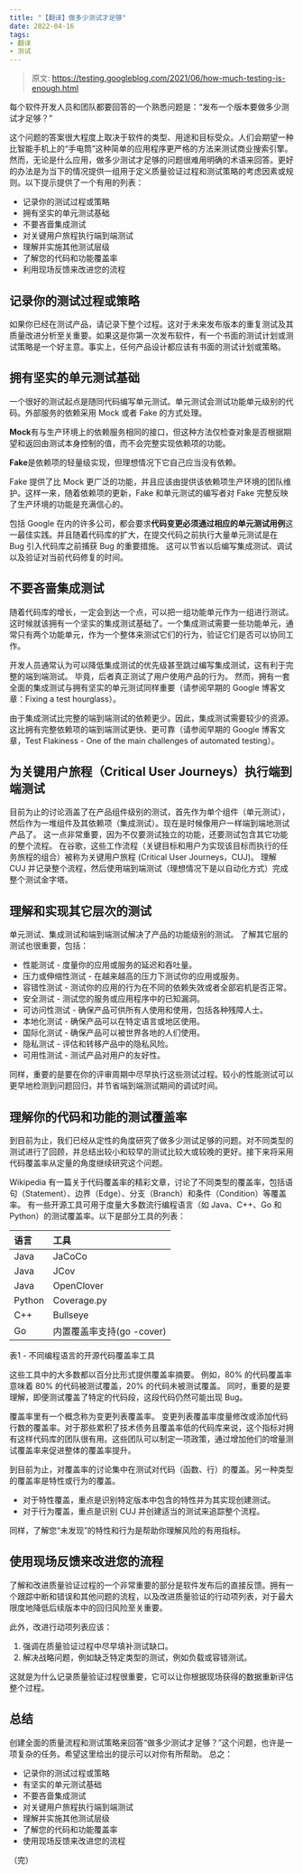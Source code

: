```yaml
---
title: "【翻译】做多少测试才足够"
date: 2022-04-16
tags:
- 翻译
- 测试
---
```


> 原文: <https://testing.googleblog.com/2021/06/how-much-testing-is-enough.html>

每个软件开发人员和团队都要回答的一个熟悉问题是：“发布一个版本要做多少测试才足够？”

这个问题的答案很大程度上取决于软件的类型、用途和目标受众。人们会期望一种比智能手机上的“手电筒”这种简单的应用程序更严格的方法来测试商业搜索引擎。然而，无论是什么应用，做多少测试才足够的问题很难用明确的术语来回答。更好的办法是为当下的情况提供一组用于定义质量验证过程和测试策略的考虑因素或规则。以下提示提供了一个有用的列表：

- 记录你的测试过程或策略
- 拥有坚实的单元测试基础
- 不要吝啬集成测试
- 对关键用户旅程执行端到端测试
- 理解并实施其他测试层级
- 了解您的代码和功能覆盖率
- 利用现场反馈来改进您的流程

## 记录你的测试过程或策略

如果你已经在测试产品，请记录下整个过程。这对于未来发布版本的重复测试及其质量改进分析至关重要。如果这是你第一次发布软件，有一个书面的测试计划或测试策略是一个好主意。事实上，任何产品设计都应该有书面的测试计划或策略。

## 拥有坚实的单元测试基础

一个很好的测试起点是随同代码编写单元测试。单元测试会测试功能单元级别的代码。外部服务的依赖采用 Mock 或者 Fake 的方式处理。

**Mock**有与生产环境上的依赖服务相同的接口，但这种方法仅检查对象是否根据期望和返回由测试本身控制的值，而不会完整实现依赖项的功能。

**Fake**是依赖项的轻量级实现，但理想情况下它自己应当没有依赖。

Fake 提供了比 Mock 更广泛的功能，并且应该由提供该依赖项生产环境的团队维护。这样一来，随着依赖项的更新，Fake 和单元测试的编写者对 Fake 完整反映了生产环境的功能是充满信心的。

包括 Google 在内的许多公司，都会要求**代码变更必须通过相应的单元测试用例**这一最佳实践。并且随着代码库的扩大，在提交代码之前执行大量单元测试是在 Bug 引入代码库之前捕获 Bug 的重要措施。 这可以节省以后编写集成测试、调试以及验证对当前代码修复的时间。

## 不要吝啬集成测试

随着代码库的增长，一定会到达一个点，可以把一组功能单元作为一组进行测试。这时候就该拥有一个坚实的集成测试基础了。一个集成测试需要一些功能单元，通常只有两个功能单元，作为一个整体来测试它们的行为，验证它们是否可以协同工作。

开发人员通常认为可以降低集成测试的优先级甚至跳过编写集成测试，这有利于完整的端到端测试。 毕竟，后者真正测试了用户使用产品的行为。 然而，拥有一套全面的集成测试与拥有坚实的单元测试同样重要（请参阅早期的 Google 博客文章：Fixing a test hourglass）。

由于集成测试比完整的端到端测试的依赖更少。因此，集成测试需要较少的资源。这比拥有完整依赖项的端到端测试更快、更可靠（请参阅早期的 Google 博客文章，Test Flakiness - One of the main challenges of automated testing）。

## 为关键用户旅程（Critical User Journeys）执行端到端测试

目前为止的讨论涵盖了在产品组件级别的测试，首先作为单个组件（单元测试），然后作为一堆组件及其依赖项（集成测试）。现在是时候像用户一样端到端地测试产品了。 这一点非常重要，因为不仅要测试独立的功能，还要测试包含其它功能的整个流程。 在谷歌，这些工作流程（关键目标和用户为实现该目标而执行的任务旅程的组合）被称为关键用户旅程 (Critical User Journeys，CUJ)。 理解 CUJ 并记录整个流程，然后使用端到端测试（理想情况下是以自动化方式）完成整个测试金字塔。

## 理解和实现其它层次的测试

单元测试、集成测试和端到端测试解决了产品的功能级别的测试。 了解其它层的测试也很重要，包括：

- 性能测试 - 度量你的应用或服务的延迟和吞吐量。
- 压力或伸缩性测试 - 在越来越高的压力下测试你的应用或服务。
- 容错性测试 - 测试你的应用的行为在不同的依赖失效或者全部宕机是否正常。
- 安全测试 - 测试您的服务或应用程序中的已知漏洞。
- 可访问性测试 - 确保产品可供所有人使用和使用，包括各种残障人士。
- 本地化测试 - 确保产品可以在特定语言或地区使用。
- 国际化测试 - 确保产品可以被世界各地的人们使用。
- 隐私测试 - 评估和转移产品中的隐私风险。
- 可用性测试 - 测试产品对用户的友好性。

同样，重要的是要在你的评审周期中尽早执行这些测试过程。较小的性能测试可以更早地检测到问题回归，并节省端到端测试期间的调试时间。

## 理解你的代码和功能的测试覆盖率

到目前为止，我们已经从定性的角度研究了做多少测试足够的问题。对不同类型的测试进行了回顾，并总结出较小和较早的测试比较大或较晚的更好。接下来将采用代码覆盖率从定量的角度继续研究这个问题。

Wikipedia 有一篇关于代码覆盖率的精彩文章，讨论了不同类型的覆盖率，包括语句（Statement）、边界（Edge）、分支（Branch）和条件（Condition）等覆盖率。 有一些开源工具可用于度量大多数流行编程语言（如 Java、C++、Go 和 Python）的测试覆盖率。以下是部分工具的列表：

| 语言   | 工具                      |
| :----- | :------------------------ |
| Java   | JaCoCo                    |
| Java   | JCov                      |
| Java   | OpenClover                |
| Python | Coverage.py               |
| C++    | Bullseye                  |
| Go     | 内置覆盖率支持(go -cover) |

表1 - 不同编程语言的开源代码覆盖率工具

这些工具中的大多数都以百分比形式提供覆盖率摘要。 例如，80% 的代码覆盖率意味着 80% 的代码被测试覆盖，20% 的代码未被测试覆盖。 同时，重要的是要理解，即便测试覆盖了特定的代码段，这段代码仍然可能出现 Bug。

覆盖率里有一个概念称为变更列表覆盖率。 变更列表覆盖率度量修改或添加代码行数的覆盖率。对于那些累积了技术债务且覆盖率低的代码库来说，这个指标对拥有这样代码库的团队很有用。这些团队可以制定一项政策，通过增加他们的增量测试覆盖率来促进整体的覆盖率提升。

到目前为止，对覆盖率的讨论集中在测试对代码（函数、行）的覆盖。另一种类型的覆盖率是特性或行为的覆盖。

- 对于特性覆盖，重点是识别特定版本中包含的特性并为其实现创建测试。
- 对于行为覆盖，重点是识别 CUJ 并创建适当的测试来追踪整个流程。

同样，了解您“未发现”的特性和行为是帮助你理解风险的有用指标。

## 使用现场反馈来改进您的流程

了解和改进质量验证过程的一个非常重要的部分是软件发布后的直接反馈。拥有一个跟踪中断和错误和其他问题的流程，以及改进质量验证的行动项列表，对于最大限度地降低后续版本中的回归风险至关重要。

此外，改进行动项列表应该：

1. 强调在质量验证过程中尽早填补测试缺口。
2. 解决战略问题，例如缺乏特定类型的测试，例如负载或容错测试。

这就是为什么记录质量验证过程很重要，它可以让你根据现场获得的数据重新评估整个过程。

## 总结

创建全面的质量流程和测试策略来回答“做多少测试才足够？”这个问题，也许是一项复杂的任务。希望这里给出的提示可以对你有所帮助。 总之：

- 记录你的测试过程或策略
- 有坚实的单元测试基础
- 不要吝啬集成测试
- 对关键用户旅程执行端到端测试
- 理解并实施其他测试层级
- 了解您的代码和功能覆盖率
- 使用现场反馈来改进您的流程

（完）
